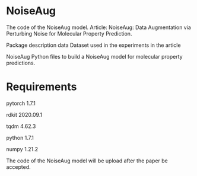# NoiseAug
The code of the NoiseAug model. Article: NoiseAug: Data Augmentation via Perturbing Noise for Molecular Property Prediction.

Package description data Dataset used in the experiments in the article

NoiseAug Python files to build a NoiseAug model for molecular property predictions.

# Requirements

pytorch 1.7.1

rdkit 2020.09.1

tqdm 4.62.3

python 1.7.1

numpy 1.21.2

The code of the NoiseAug model will be upload after the paper be accepted.
